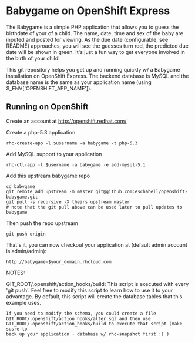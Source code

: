 Babygame on OpenShift Express
============================
The Babygame is a simple PHP application that allows you to guess the birthdate
of your of a child. The name, date, time and sex of the baby are inputed and
posted for viewing.  As the due date (configurable, see README) approaches, you
will see the guesses turn red, the predicted due date will be shown in green.
It's just a fun way to get everyone involved in the birth of your child!

This git repository helps you get up and running quickly w/ a Babygame
installation on OpenShift Express.  The backend database is MySQL and the
database name is the same as your application name (using
$_ENV['OPENSHIFT_APP_NAME']).


Running on OpenShift
----------------------------

Create an account at http://openshift.redhat.com/

Create a php-5.3 application

    rhc-create-app -l $username -a babygame -t php-5.3

Add MySQL support to your application

    rhc-ctl-app -l $username -a babygame -e add-mysql-5.1

Add this upstream babygame repo

    cd babygame
    git remote add upstream -m master git@github.com:eschabell/openshift-babygame.git
    git pull -s recursive -X theirs upstream master
    # note that the git pull above can be used later to pull updates to babygame
    
Then push the repo upstream

    git push origin

That's it, you can now checkout your application at (default admin account is
admin/admin):

    http://babygame-$your_domain.rhcloud.com

NOTES:

GIT_ROOT/.openshift/action_hooks/build:
    This script is executed with every 'git push'.  Feel free to modify this script
    to learn how to use it to your advantage.  By default, this script will create
    the database tables that this example uses.

    If you need to modify the schema, you could create a file 
    GIT_ROOT/.openshift/action_hooks/alter.sql and then use
    GIT_ROOT/.openshift/action_hooks/build to execute that script (make susre to
    back up your application + database w/ rhc-snapshot first :) )

